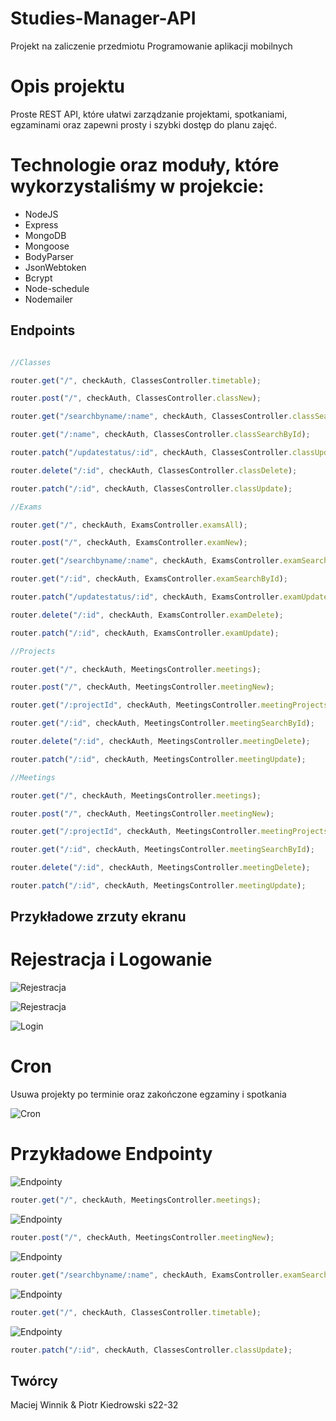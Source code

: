 # Studies-Manager-API

Projekt na zaliczenie przedmiotu Programowanie aplikacji mobilnych

# Opis projektu

Proste REST API, które ułatwi zarządzanie projektami, spotkaniami, egzaminami oraz zapewni prosty i szybki dostęp do planu zajęć.

# Technologie oraz moduły, które wykorzystaliśmy w projekcie:
* NodeJS
* Express
* MongoDB
* Mongoose
* BodyParser
* JsonWebtoken
* Bcrypt
* Node-schedule
* Nodemailer

## Endpoints

```javascript

//Classes

router.get("/", checkAuth, ClassesController.timetable);

router.post("/", checkAuth, ClassesController.classNew);

router.get("/searchbyname/:name", checkAuth, ClassesController.classSearchByName);

router.get("/:name", checkAuth, ClassesController.classSearchById);

router.patch("/updatestatus/:id", checkAuth, ClassesController.classUpdateStatus);

router.delete("/:id", checkAuth, ClassesController.classDelete);

router.patch("/:id", checkAuth, ClassesController.classUpdate);

//Exams

router.get("/", checkAuth, ExamsController.examsAll);

router.post("/", checkAuth, ExamsController.examNew);

router.get("/searchbyname/:name", checkAuth, ExamsController.examSearchByName);

router.get("/:id", checkAuth, ExamsController.examSearchById);

router.patch("/updatestatus/:id", checkAuth, ExamsController.examUpdateStatus);

router.delete("/:id", checkAuth, ExamsController.examDelete);

router.patch("/:id", checkAuth, ExamsController.examUpdate);

//Projects

router.get("/", checkAuth, MeetingsController.meetings);

router.post("/", checkAuth, MeetingsController.meetingNew);

router.get("/:projectId", checkAuth, MeetingsController.meetingProjects);

router.get("/:id", checkAuth, MeetingsController.meetingSearchById);

router.delete("/:id", checkAuth, MeetingsController.meetingDelete);

router.patch("/:id", checkAuth, MeetingsController.meetingUpdate);

//Meetings

router.get("/", checkAuth, MeetingsController.meetings);

router.post("/", checkAuth, MeetingsController.meetingNew);

router.get("/:projectId", checkAuth, MeetingsController.meetingProjects);

router.get("/:id", checkAuth, MeetingsController.meetingSearchById);

router.delete("/:id", checkAuth, MeetingsController.meetingDelete);

router.patch("/:id", checkAuth, MeetingsController.meetingUpdate);

```

## Przykładowe zrzuty ekranu

# Rejestracja i Logowanie

![Rejestracja](screens/Login_Postman.png)

![Rejestracja](screens/Mail.png)

![Login](screens/Login.png)

# Cron

Usuwa projekty po terminie oraz zakończone egzaminy i spotkania

![Cron](screens/cron.png)

# Przykładowe Endpointy

![Endpointy](screens/getProject.png)

```javascript
router.get("/", checkAuth, MeetingsController.meetings);
```

![Endpointy](screens/createMeeting.png)

```javascript
router.post("/", checkAuth, MeetingsController.meetingNew);
```

![Endpointy](screens/nameExams.png)

```javascript
router.get("/searchbyname/:name", checkAuth, ExamsController.examSearchByName);
```

![Endpointy](screens/classes.png)

```javascript
router.get("/", checkAuth, ClassesController.timetable);
```

![Endpointy](screens/editClasses.png)

```javascript
router.patch("/:id", checkAuth, ClassesController.classUpdate);
```

## Twórcy
Maciej Winnik & Piotr Kiedrowski s22-32